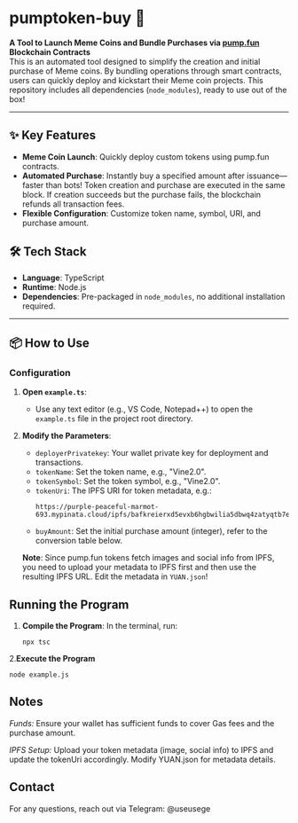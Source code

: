 # pumptoken-buy 🚀

**A Tool to Launch Meme Coins and Bundle Purchases via [pump.fun](https://pump.fun) Blockchain Contracts**  
This is an automated tool designed to simplify the creation and initial purchase of Meme coins. By bundling operations through smart contracts, users can quickly deploy and kickstart their Meme coin projects. This repository includes all dependencies (`node_modules`), ready to use out of the box!

---

## ✨ Key Features

- **Meme Coin Launch**: Quickly deploy custom tokens using pump.fun contracts.
- **Automated Purchase**: Instantly buy a specified amount after issuance—faster than bots! Token creation and purchase are executed in the same block. If creation succeeds but the purchase fails, the blockchain refunds all transaction fees.
- **Flexible Configuration**: Customize token name, symbol, URI, and purchase amount.

## 🛠 Tech Stack

- **Language**: TypeScript  
- **Runtime**: Node.js  
- **Dependencies**: Pre-packaged in `node_modules`, no additional installation required.

---

## 📦 How to Use

### Configuration
1. **Open `example.ts`**:
   - Use any text editor (e.g., VS Code, Notepad++) to open the `example.ts` file in the project root directory.

2. **Modify the Parameters**:
   - `deployerPrivatekey`: Your wallet private key for deployment and transactions.
   - `tokenName`: Set the token name, e.g., "Vine2.0".
   - `tokenSymbol`: Set the token symbol, e.g., "Vine2.0".
   - `tokenUri`: The IPFS URI for token metadata, e.g.:
     ```
     https://purple-peaceful-marmot-693.mypinata.cloud/ipfs/bafkreierxd5evxb6hgbwilia5dbwq4zatyqtb7e4qbbfebkylu4lujvvwm
     ```
   - `buyAmount`: Set the initial purchase amount (integer), refer to the conversion table below.

   **Note**: Since pump.fun tokens fetch images and social info from IPFS, you need to upload your metadata to IPFS first and then use the resulting IPFS URL. Edit the metadata in `YUAN.json`!

## Running the Program
1. **Compile the Program**:
   In the terminal, run:
   ```
   npx tsc
   ```
2.**Execute the Program**
   ```
   node example.js
   ```

## Notes

*Funds:* Ensure your wallet has sufficient funds to cover Gas fees and the purchase amount.

*IPFS Setup:* Upload your token metadata (image, social info) to IPFS and update the tokenUri accordingly. Modify YUAN.json for metadata details.

## Contact

For any questions, reach out via Telegram: @useusege






   
